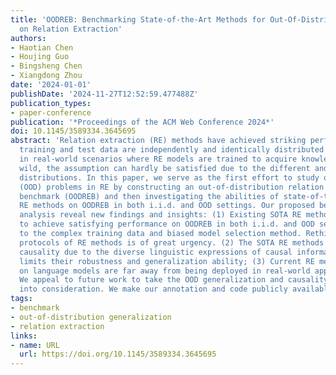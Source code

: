 ```yaml
---
title: 'OODREB: Benchmarking State-of-the-Art Methods for Out-Of-Distribution Generalization
  on Relation Extraction'
authors:
- Haotian Chen
- Houjing Guo
- Bingsheng Chen
- Xiangdong Zhou
date: '2024-01-01'
publishDate: '2024-11-27T12:52:59.477488Z'
publication_types:
- paper-conference
publication: '*Proceedings of the ACM Web Conference 2024*'
doi: 10.1145/3589334.3645695
abstract: 'Relation extraction (RE) methods have achieved striking performance when
  training and test data are independently and identically distributed (i.i.d). However,
  in real-world scenarios where RE models are trained to acquire knowledge in the
  wild, the assumption can hardly be satisfied due to the different and unknown testing
  distributions. In this paper, we serve as the first effort to study out-of-distribution
  (OOD) problems in RE by constructing an out-of-distribution relation extraction
  benchmark (OODREB) and then investigating the abilities of state-of-the-art (SOTA)
  RE methods on OODREB in both i.i.d. and OOD settings. Our proposed benchmark and
  analysis reveal new findings and insights: (1) Existing SOTA RE methods struggle
  to achieve satisfying performance on OODREB in both i.i.d. and OOD settings due
  to the complex training data and biased model selection method. Rethinking the developing
  protocols of RE methods is of great urgency. (2) The SOTA RE methods fail to learn
  causality due to the diverse linguistic expressions of causal information. The failure
  limits their robustness and generalization ability; (3) Current RE methods based
  on language models are far away from being deployed in real-world applications.
  We appeal to future work to take the OOD generalization and causality learning ability
  into consideration. We make our annotation and code publicly available at https://github.com/Hytn/OODREB.'
tags:
- benchmark
- out-of-distribution generalization
- relation extraction
links:
- name: URL
  url: https://doi.org/10.1145/3589334.3645695
---
```

